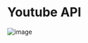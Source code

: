# Youtube API
![image](https://github.com/AsifBrohi/DE_youtube_api/assets/52333702/604015d6-1337-485e-bfbf-65fe00b05ce7)
